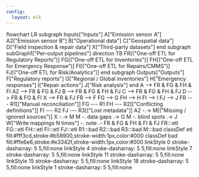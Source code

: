 ```yaml
---
config:
  layout: elk
---
```

flowchart LR
 subgraph Inputs["Inputs"]
        A["Emission sensor A"]
        A2["Emission sensor B"]
        B["Operational data"]
        C["Geospatial data"]
        D["Field inspection & repair data"]
        X["Third-party datasets"]
  end
 subgraph subGraph1["Per-output pipelines"]
    direction TB
        FR[("One-off ETL for Regulatory Reports")]
        FG[("One-off ETL for Inventories")]
        FH[("One-off ETL for Emergency Response")]
        FI[("One-off ETL for Repairs/CMMS")]
        FJ[("One-off ETL for Risk/Analytics")]
  end
 subgraph Outputs["Outputs"]
        F["Regulatory reports"]
        G["Regional / Global inventories"]
        H["Emergency responses"]
        I["Repair actions"]
        J["Risk analysis"]
  end
    A --> FR & FG & FH & FI
    A2 --> FR & FG & FJ
    B --> FR & FG & FH & FJ
    C --> FR & FG & FH & FJ
    D --> FR & FG & FI
    X --> FR & FJ
    FR --> F
    FG --> G
    FH --> H
    FI --> I
    FJ --> J
    FR --- R1[["Manual reconciliation"]]
    FG --- R1
    FH --- R2[["Conflicting definitions"]]
    FI --- R2
    FJ --- R3[["Lost metadata"]]
    A2 -.-> M[("Missing / ignored sources")]
    X -.-> M
    M -. data gaps .-> G
    M -. blind spots .-> J
    W["Write mappings N times"] -. note .- FR & FG & FH & FI & FJ
     FR:::etl
     FG:::etl
     FH:::etl
     FI:::etl
     FJ:::etl
     R1:::bad
     R2:::bad
     R3:::bad
     M:::bad
    classDef etl fill:#fff3cd,stroke:#b58900,stroke-width:1px,color:#000
    classDef bad fill:#ffe6e6,stroke:#e3342f,stroke-width:1px,color:#000
    linkStyle 0 stroke-dasharray: 5 5,fill:none
    linkStyle 4 stroke-dasharray: 5 5,fill:none
    linkStyle 7 stroke-dasharray: 5 5,fill:none
    linkStyle 11 stroke-dasharray: 5 5,fill:none
    linkStyle 15 stroke-dasharray: 5 5,fill:none
    linkStyle 18 stroke-dasharray: 5 5,fill:none
    linkStyle 1 stroke-dasharray: 5 5,fill:none

